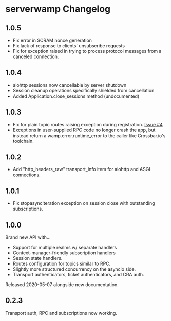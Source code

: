 # serverwamp Changelog
## 1.0.5
* Fix error in SCRAM nonce generation
* Fix lack of response to clients' unsubscribe requests
* Fix for exception raised in trying to process protocol messages from a
canceled connection. 

## 1.0.4
* aiohttp sessions now cancellable by server shutdown
* Session cleanup operations specifically shielded from cancellation
* Added Application.close_sessions method (undocumented)

## 1.0.3
* Fix for plain topic routes raising exception during registration.
[Issue #4](JustinTArthur/serverwamp#4)
* Exceptions in user-supplied RPC code no longer crash the app, but instead
return a wamp.error.runtime_error to the caller like Crossbar.io's toolchain.

## 1.0.2
* Add "http_headers_raw" transport_info item for aiohttp and ASGI connections. 

## 1.0.1
* Fix stopasynciteration exception on session close with outstanding subscriptions.

## 1.0.0
Brand new API with…
* Support for multiple realms w/ separate handlers
* Context-manager-friendly subscription handlers
* Session state handlers.
* Routes configuration for topics similar to RPC.
* Slightly more structured concurrency on the asyncio side.
* Transport authenticators, ticket authenticators, and CRA auth.

Released 2020-05-07 alongside new documentation.

## 0.2.3
Transport auth, RPC and subscriptions now working.
